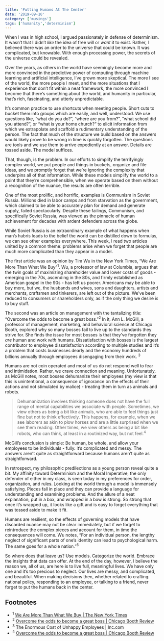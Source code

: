 ```yaml
---
title: 'Putting Humans At The Center'
date: '2019-09-10'
category: ['musings']
tags: ['humanity','determinism']
---
```


When I was in high school, I argued passionately in defense of determinism. It wasn’t that I didn’t _like_ the idea of free will or _want_ it to exist. Rather, I believed there was an order to the universe that could be known. It was complicated, but knowable. With enough processing power, the secrets of the universe could be revealed. 

Over the years, as others in the world have seemingly become more and more convinced in the predictive power of computing through machine learning and artificial intelligence, I’ve grown more skeptical. The more I see of the world, the more people I meet, and the more situations that I experience that don’t fit within a neat framework, the more convinced I become that there’s something about the world, and humanity in particular, that’s rich, fascinating, and utterly unpredictable. 

It’s common practice to use shortcuts when meeting people. Short cuts to bucket them into groups which are easily, and well, understood. We use questions like, “what do you do?”, “where are you from?”, “what school did you attend?”, or “what is your home church?” to elicit information from which we extrapolate and scaffold a rudimentary understanding of the person. The fact that much of the structure we build based on the answers would likely prove to be wrong in time is quickly forgotten. The questions are tools and we use them to arrive expediently at an answer. Details are tossed aside. The model suffices. 

That, though, is the problem. In our efforts to simplify the terrifyingly complex world, we put people and things in buckets, organize and file ideas, and we promptly forget that we’re ignoring the complexity that underpins all of that information. While these models simplify the world to a point that they’re comprehensible, when we operate based on them without a recognition of the nuance, the results are often terrible. 

One of the most prolific, and horrific, examples is Communism in Soviet Russia. Millions died in labor camps and from starvation as the government, which claimed to be able to accurately plan for demand and generate supply, failed spectacularly. Despite these failings, Communism, and specifically Soviet Russia, was viewed as the pinnacle of human achievement for decades with ardent defenders across the globe. 

While Soviet Russia is an extraordinary example of what happens when man’s hubris leads to the belief the world can be distilled down to formulas, we can see other examples everywhere. This week, I read two  articles united by a common theme: problems arise when we forget that people are much more complicated than they appear in a model. 

The first article was an opinion by Tim Wu in the New York Times, “We Are More Than What We Buy”<sup>1</sup>. Wu, a professor of law at Columbia, argues that the twin goals of maximizing shareholder value and lower costs of goods - emerging in the 70s, ascending in the 80s, and firmly established as American gospel in the 90s - has left us poorer. Americans may be able to buy more, but we, the husbands and wives, sons and daughters, artists and merchants, craftsmen and tinkerers, are left out of the picture. We’ve been reduced to consumers or shareholders only, as if the only thing we desire is to buy stuff. 

The second was an article on management with the tantalizing title: “Overcome the odds to become a great boss.”<sup>2</sup> In it, Ann L. McGill, a professor of management, marketing, and behavioral science at Chicago Booth, explored why so many bosses fail to live up to the standards they strive for. She finds the issue for most bosses is that they’ve forgotten they _are_ human and work _with_ humans. Dissatisfaction with bosses is the largest contributor to employee dissatisfaction according to multiple studies and it’s a problem that costs businesses dearly and the economy hundreds of billions annually through employees disengaging from their work. <sup>3</sup> 

Humans are not coin operated and most of us do not respond well to fear and intimidation. Rather, we crave connection and meaning. Unfortunately, as McGill notes, most bosses dehumanize their employees (my view is that this is unintentional, a consequence of ignorance on the effects of their actions and not stimulated by malice) - treating them in turn as animals and robots. 

> Dehumanization involves thinking someone does not have the full range of mental capabilities we associate with people. Sometimes, we view others as being a bit like animals, who are able to feel things just fine but not to think effectively. This happens, for example, when we see laborers as akin to plow horses and are a little surprised when we see them reading. Other times, we view others as being a bit like robots, who can think, at least in a routinized way, but not feel.<sup>4</sup>

McGill’s conclusion is simple: Be human, be whole, and allow your employees to be individuals - fully. It’s complicated and messy. The answers aren’t quite as straightforward because humans aren’t quite as straightforward. 

In retrospect, my philosophic predilections as a young person reveal quite a bit. My affinity toward Determinism and the Moral Imperative, the only defender of either in my class, is seen today in my preferences for order, organization, and rules. Looking at the world through a model is immensely satisfying. Pieces fall in place and they can provide a language for understanding and examining problems. And the allure of a neat explanation, put in a box, and wrapped in a bow is strong. So strong that once it’s wrapped up, it looks like a gift and is easy to forget everything that was tossed aside to make it fit. 

Humans are resilient, so the effects of governing models that have discarded nuance may not be clear immediately, but if we forget to reintroduce the complex pieces and account for them, in time the consequences will come. Wu notes, “For an individual person, the lengthy neglect of significant parts of one’s identity can lead to psychological harm. The same goes for a whole nation.”<sup>5</sup>

So where does that leave us? Use models. Categorize the world. Embrace the insights that data can offer. At the end of the day, however, I believe the reason we, all of us, are here is to live full, meaningful lives. We have only one and it’s too precious to neglect. Our lives are messy, and complicated, and beautiful. When making decisions then, whether related to crafting national policy, responding to an employee, or talking to a friend, never forget to put the humans back in the center. 

## Footnotes
* <sup>1</sup> [ We Are More Than What We Buy | The New York Times](https://www.nytimes.com/2019/08/26/opinion/economy-identity-consumers.html)
* <sup>2</sup> [Overcome the odds to become a great boss | Chicago Booth Review](https://review.chicagobooth.edu/behavioral-science/2019/article/overcome-odds-become-great-boss)
* <sup>3</sup> [The Enormous Cost of Unhappy Employees | Inc.com](https://www.inc.com/ariana-ayu/the-enormous-cost-of-unhappy-employees.html)
* <sup>4</sup> [Overcome the odds to become a great boss | Chicago Booth Review](https://review.chicagobooth.edu/behavioral-science/2019/article/overcome-odds-become-great-boss)

